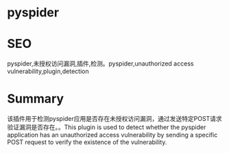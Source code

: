 # pyspider
# SEO
pyspider,未授权访问漏洞,插件,检测。pyspider,unauthorized access vulnerability,plugin,detection
# Summary
该插件用于检测pyspider应用是否存在未授权访问漏洞，通过发送特定POST请求验证漏洞是否存在。。This plugin is used to detect whether the pyspider application has an unauthorized access vulnerability by sending a specific POST request to verify the existence of the vulnerability.
